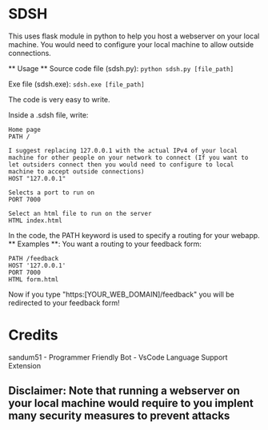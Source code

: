 # SDSH
This uses flask module in python to help you host a webserver on your local machine.
You would need to configure your local machine to allow outside connections.

** Usage **
Source code file (sdsh.py):
``` python sdsh.py [file_path] ```

Exe file (sdsh.exe):
``` sdsh.exe [file_path] ```

The code is very easy to write. 

Inside a .sdsh file, write:
```
Home page
PATH /

I suggest replacing 127.0.0.1 with the actual IPv4 of your local machine for other people on your network to connect (If you want to let outsiders connect then you would need to configure to local machine to accept outside connections)
HOST "127.0.0.1"

Selects a port to run on
PORT 7000

Select an html file to run on the server
HTML index.html 
```
In the code, the PATH keyword is used to specify a routing for your webapp.
** Examples **: 
You want a routing to your feedback form:
```
PATH /feedback
HOST '127.0.0.1'
PORT 7000
HTML form.html
```
Now if you type "https:[YOUR_WEB_DOMAIN]/feedback" you will be redirected to your feedback form!

# Credits
sandum51 - Programmer
Friendly Bot - VsCode Language Support Extension

## Disclaimer: Note that running a webserver on your local machine would require to you implent many security measures to prevent attacks ##
